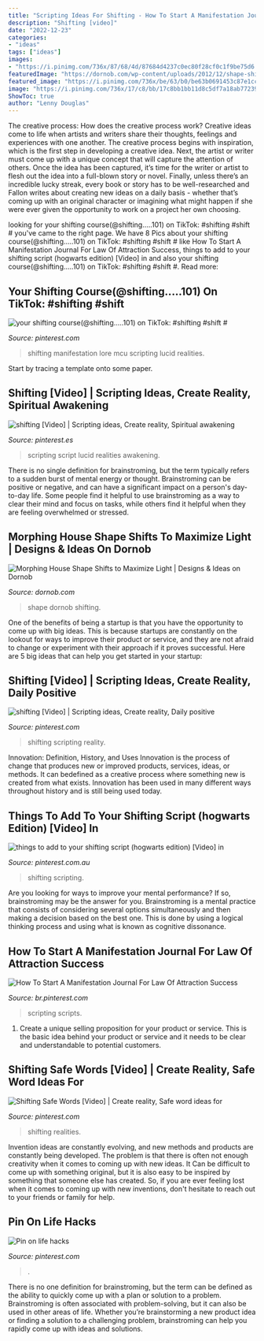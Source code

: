 ```yaml
---
title: "Scripting Ideas For Shifting - How To Start A Manifestation Journal For Law Of Attraction Success"
description: "Shifting [video]"
date: "2022-12-23"
categories:
- "ideas"
tags: ["ideas"]
images:
- "https://i.pinimg.com/736x/87/68/4d/87684d4237c0ec80f28cf0c1f9be75d6.jpg"
featuredImage: "https://dornob.com/wp-content/uploads/2012/12/shape-shifting-house.jpg"
featured_image: "https://i.pinimg.com/736x/be/63/b0/be63b0691453c87e1cce6ee721123b21.jpg"
image: "https://i.pinimg.com/736x/17/c8/bb/17c8bb1bb11d8c5df7a18ab77239b2b7.jpg"
ShowToc: true
author: "Lenny Douglas"
---
```



The creative process: How does the creative process work?
Creative ideas come to life when artists and writers share their thoughts, feelings and experiences with one another. The creative process begins with inspiration, which is the first step in developing a creative idea. Next, the artist or writer must come up with a unique concept that will capture the attention of others. Once the idea has been captured, it’s time for the writer or artist to flesh out the idea into a full-blown story or novel. Finally, unless there’s an incredible lucky streak, every book or story has to be well-researched and Fallon writes about creating new ideas on a daily basis - whether that’s coming up with an original character or imagining what might happen if she were ever given the opportunity to work on a project her own choosing.

	

		
looking for your shifting course(@shifting.....101) on TikTok: #shifting #shift # you've came to the right page. We have 8 Pics about your shifting course(@shifting.....101) on TikTok: #shifting #shift # like How To Start A Manifestation Journal For Law Of Attraction Success, things to add to your shifting script (hogwarts edition) [Video] in and also your shifting course(@shifting.....101) on TikTok: #shifting #shift #. Read more:
		
    
## Your Shifting Course(@shifting.....101) On TikTok: #shifting #shift #

<img loading=lazy src="https://i.pinimg.com/736x/be/63/b0/be63b0691453c87e1cce6ee721123b21.jpg" onerror="this.onerror=null;this.src='https://tse2.mm.bing.net/th?id=OIP.aEW_tdpfl8TWGrkJSpiGTQHaNK&amp;pid=15.1';" alt="your shifting course(@shifting.....101) on TikTok: #shifting #shift #">

_Source: pinterest.com_

>shifting manifestation lore mcu scripting lucid realities. 

	

Start by tracing a template onto some paper.

    
## Shifting [Video] | Scripting Ideas, Create Reality, Spiritual Awakening

<img loading=lazy src="https://i.pinimg.com/736x/87/68/4d/87684d4237c0ec80f28cf0c1f9be75d6.jpg" onerror="this.onerror=null;this.src='https://tse4.mm.bing.net/th?id=OIP.Nu63Ps6wzp9eK-TeckzZiQHaNK&amp;pid=15.1';" alt="shifting [Video] | Scripting ideas, Create reality, Spiritual awakening">

_Source: pinterest.es_

>scripting script lucid realities awakening. 

	

There is no single definition for brainstroming, but the term typically refers to a sudden burst of mental energy or thought. Brainstroming can be positive or negative, and can have a significant impact on a person's day-to-day life. Some people find it helpful to use brainstroming as a way to clear their mind and focus on tasks, while others find it helpful when they are feeling overwhelmed or stressed.

    
## Morphing House Shape Shifts To Maximize Light | Designs &amp; Ideas On Dornob

<img loading=lazy src="https://dornob.com/wp-content/uploads/2012/12/shape-shifting-house.jpg" onerror="this.onerror=null;this.src='https://tse2.mm.bing.net/th?id=OIP.wiVAIp3w-1n4kuNlcpHRxAAAAA&amp;pid=15.1';" alt="Morphing House Shape Shifts to Maximize Light | Designs &amp; Ideas on Dornob">

_Source: dornob.com_

>shape dornob shifting. 

	

One of the benefits of being a startup is that you have the opportunity to come up with big ideas. This is because startups are constantly on the lookout for ways to improve their product or service, and they are not afraid to change or experiment with their approach if it proves successful. Here are 5 big ideas that can help you get started in your startup: 

    
## Shifting [Video] | Scripting Ideas, Create Reality, Daily Positive

<img loading=lazy src="https://i.pinimg.com/736x/c8/48/f9/c848f97a0e07246e0663b0aadd06b6fb.jpg" onerror="this.onerror=null;this.src='https://tse4.mm.bing.net/th?id=OIP.XUAVSHm3XnWvo_elwaqZNgHaNK&amp;pid=15.1';" alt="shifting [Video] | Scripting ideas, Create reality, Daily positive">

_Source: pinterest.com_

>shifting scripting reality. 

	

Innovation: Definition, History, and Uses
Innovation is the process of change that produces new or improved products, services, ideas, or methods. It can bedefined as a creative process where something new is created from what exists. Innovation has been used in many different ways throughout history and is still being used today.

    
## Things To Add To Your Shifting Script (hogwarts Edition) [Video] In

<img loading=lazy src="https://i.pinimg.com/736x/11/84/25/118425ba2bff780a1dcb154fea330a31.jpg" onerror="this.onerror=null;this.src='https://tse3.mm.bing.net/th?id=OIP.RGId1UREXR2Jc5ToF8JV9QHaNK&amp;pid=15.1';" alt="things to add to your shifting script (hogwarts edition) [Video] in">

_Source: pinterest.com.au_

>shifting scripting. 

	

Are you looking for ways to improve your mental performance? If so, brainstroming may be the answer for you. Brainstroming is a mental practice that consists of considering several options simultaneously and then making a decision based on the best one. This is done by using a logical thinking process and using what is known as cognitive dissonance.

    
## How To Start A Manifestation Journal For Law Of Attraction Success

<img loading=lazy src="https://i.pinimg.com/736x/5b/d7/da/5bd7da76df0d755305b4cbcf590cf78a.jpg" onerror="this.onerror=null;this.src='https://tse1.mm.bing.net/th?id=OIP.H88p1tNecXbHsYnkG5rRAAHaNK&amp;pid=15.1';" alt="How To Start A Manifestation Journal For Law Of Attraction Success">

_Source: br.pinterest.com_

>scripting scripts. 

	

1. Create a unique selling proposition for your product or service. This is the basic idea behind your product or service and it needs to be clear and understandable to potential customers. 

    
## Shifting Safe Words [Video] | Create Reality, Safe Word Ideas For

<img loading=lazy src="https://i.pinimg.com/736x/17/c8/bb/17c8bb1bb11d8c5df7a18ab77239b2b7.jpg" onerror="this.onerror=null;this.src='https://tse1.mm.bing.net/th?id=OIP.7J9vUW5wZL59LkzhSBpxAgHaNK&amp;pid=15.1';" alt="Shifting Safe Words [Video] | Create reality, Safe word ideas for">

_Source: pinterest.com_

>shifting realities. 

	

Invention ideas are constantly evolving, and new methods and products are constantly being developed. The problem is that there is often not enough creativity when it comes to coming up with new ideas. It Can be difficult to come up with something original, but it is also easy to be inspired by something that someone else has created. So, if you are ever feeling lost when it comes to coming up with new inventions, don't hesitate to reach out to your friends or family for help.

    
## Pin On Life Hacks

<img loading=lazy src="https://i.pinimg.com/736x/28/1f/22/281f22e30caf3cdabd28da7538ef9691.jpg" onerror="this.onerror=null;this.src='https://tse3.mm.bing.net/th?id=OIP.MXKjYef_bObSOvko95bC3QHaNK&amp;pid=15.1';" alt="Pin on life hacks">

_Source: pinterest.com_

>. 

	

There is no one definition for brainstroming, but the term can be defined as the ability to quickly come up with a plan or solution to a problem. Brainstroming is often associated with problem-solving, but it can also be used in other areas of life. Whether you’re brainstorming a new product idea or finding a solution to a challenging problem, brainstroming can help you rapidly come up with ideas and solutions.

